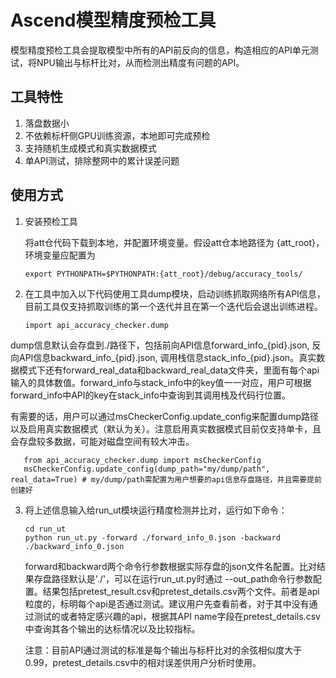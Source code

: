 # Ascend模型精度预检工具
模型精度预检工具会提取模型中所有的API前反向的信息，构造相应的API单元测试，将NPU输出与标杆比对，从而检测出精度有问题的API。

## 工具特性
1. 落盘数据小
2. 不依赖标杆侧GPU训练资源，本地即可完成预检
3. 支持随机生成模式和真实数据模式
4. 单API测试，排除整网中的累计误差问题

## 使用方式

1. 安装预检工具

   将att仓代码下载到本地，并配置环境变量。假设att仓本地路径为 {att_root}，环境变量应配置为

   ```
   export PYTHONPATH=$PYTHONPATH:{att_root}/debug/accuracy_tools/
   ```

2. 在工具中加入以下代码使用工具dump模块，启动训练抓取网络所有API信息，目前工具仅支持抓取训练的第一个迭代并且在第一个迭代后会退出训练进程。

   ```
   import api_accuracy_checker.dump
   ```

​	dump信息默认会存盘到./路径下，包括前向API信息forward_info_{pid}.json, 反向API信息backward_info_{pid}.json, 调用栈信息stack_info_{pid}.json。真实数据模式下还有forward_real_data和backward_real_data文件夹，里面有每个api输入的具体数值。forward_info与stack_info中的key值一一对应，用户可根据forward_info中API的key在stack_info中查询到其调用栈及代码行位置。

   有需要的话，用户可以通过msCheckerConfig.update_config来配置dump路径以及启用真实数据模式（默认为关）。注意启用真实数据模式目前仅支持单卡，且会存盘较多数据，可能对磁盘空间有较大冲击。
   ```
      from api_accuracy_checker.dump import msCheckerConfig
      msCheckerConfig.update_config(dump_path="my/dump/path", real_data=True) # my/dump/path需配置为用户想要的api信息存盘路径，并且需要提前创建好
   ```

3. 将上述信息输入给run_ut模块运行精度检测并比对，运行如下命令：

   ```
   cd run_ut
   python run_ut.py -forward ./forward_info_0.json -backward ./backward_info_0.json
   ```

   forward和backward两个命令行参数根据实际存盘的json文件名配置。比对结果存盘路径默认是'./'，可以在运行run_ut.py时通过 --out_path命令行参数配置。结果包括pretest_result.csv和pretest_details.csv两个文件。前者是api粒度的，标明每个api是否通过测试。建议用户先查看前者，对于其中没有通过测试的或者特定感兴趣的api，根据其API name字段在pretest_details.csv中查询其各个输出的达标情况以及比较指标。

   注意：目前API通过测试的标准是每个输出与标杆比对的余弦相似度大于0.99，pretest_details.csv中的相对误差供用户分析时使用。









